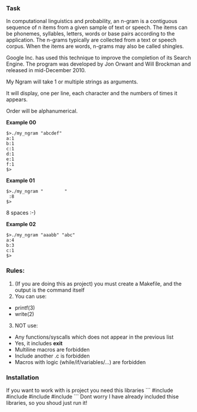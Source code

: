 <h3>Task</h3>
<p>In computational linguistics and probability, an n-gram is a contiguous sequence of n items from a given sample of text or speech. The items can be phonemes, syllables, letters, words or base pairs according to the application. The n-grams typically are collected from a text or speech corpus. When the items are words, n-grams may also be called shingles.</p>
<p>Google Inc. has used this technique to improve the completion of its Search Engine. The program was developed by Jon Orwant and Will Brockman and released in mid-December 2010.</p>
<p>My Ngram will take 1 or multiple strings as arguments.</p>
<p>It will display, one per line, each character and the numbers of times it appears.</p>
<p>Order will be alphanumerical.</p>
<p><strong>Example 00</strong></p>
<pre class=" language-plain"><code class=" language-plain">$&gt;./my_ngram "abcdef"
a:1
b:1
c:1
d:1
e:1
f:1
$&gt;
</code></pre>
<p><strong>Example 01</strong></p>
<pre class=" language-plain"><code class=" language-plain">$&gt;./my_ngram "        "
 :8
$&gt;
</code></pre>
<p>8 spaces :-)</p>
<p><strong>Example 02</strong></p>
<pre class=" language-plain"><code class=" language-plain">$&gt;./my_ngram "aaabb" "abc"
a:4
b:3
c:1
$&gt;
</code></pre>
<h3>Rules:</h3>
<ol>
<li>(If you are doing this as project) you must create a Makefile, and the output is the command itself</li>
<li>You can use:</li>
</ol>
<ul>
<li>printf(3)</li>
<li>write(2)</li>
</ul>
<ol start="3">
<li>NOT use:</li>
</ol>
<ul>
<li>Any functions/syscalls which does not appear in the previous list</li>
<li>Yes, it includes <strong>exit</strong>
</li>
<li>Multiline macros are forbidden</li>
<li>Include another .c is forbidden</li>
<li>Macros with logic (while/if/variables/...) are forbidden</li>
</ul>
<h3>Installation</h3>
If you want to work with is project you need this libraries
```
#include <stdio.h>
#include <string.h>
#include <unistd.h>
#include <stdlib.h>
```
Dont worry I have already included thise libraries, so you shoud just run it!
